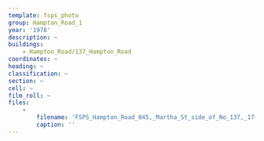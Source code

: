 ```yaml
---
template: fsps_photo
group: Hampton_Road_1
year: '1978'
description: ~
buildings:
    - Hampton_Road/137_Hampton_Road
coordinates: ~
heading: ~
classification: ~
section: ~
cell: ~
film_roll: ~
files:
    -
        filename: 'FSPS_Hampton_Road_045,_Martha_St_side_of_No_137,_17-2-P,_1978.png'
        caption: ''
---
```


